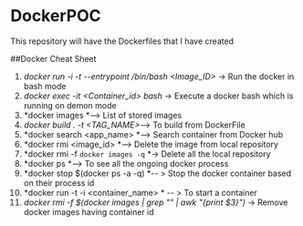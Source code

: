 # DockerPOC

This repository will have the Dockerfiles that I have created


##Docker Cheat Sheet
1. *docker run -i -t --entrypoint /bin/bash <Image_ID>*  -> Run the docker in bash mode
2. *docker exec -it <Container_id>  bash* -> Execute a docker bash which is running on demon mode
3. *docker images *--> List of stored images
4. *docker build . -t <TAG_NAME>*--> To build from DockerFile
5. *docker search <app_name> *--> Search container from Docker hub
6. *docker rmi <image_id> *--> Delete the image from local repository
7. *docker rmi -f `docker images -q` *-> Delete all the local repository 
8. *docker ps *--> To see all the ongoing docker process
9. *docker stop $(docker ps -a -q) *-- > Stop the docker container based on their process id
10. *docker run -t -i <container_name> * -- > To start a container
11. *docker rmi -f $(docker images | grep "<none>" | awk "{print \$3}")* -> Remove docker images having container id <none>
